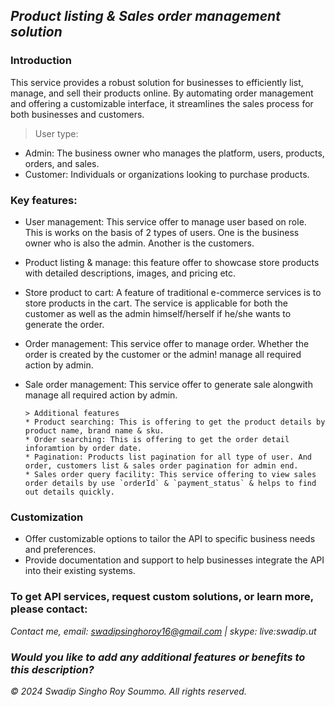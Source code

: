 ## *Product listing & Sales order management solution*

### Introduction

This service provides a robust solution for businesses to efficiently list, manage, and sell their products online. By automating order management and offering a customizable interface, it streamlines the sales process for both businesses and customers.

> User type:
*  Admin: The business owner who manages the platform, users, products, orders, and sales.
*  Customer: Individuals or organizations looking to purchase products.

### Key features:
* User management: This service offer to manage user based on role. This is works on the basis of 2 types of users. One is the business owner who is also the admin. Another is the customers.
* Product listing & manage: this feature offer to showcase store products with detailed descriptions, images, and pricing etc.
* Store product to cart: A feature of traditional e-commerce services is to store products in the cart. The service is applicable for both the customer as well as the admin himself/herself if he/she wants to generate the order.
* Order management: This service offer to manage order. Whether the order is created by the customer or the admin! manage all required action by admin.
* Sale order management: This service offer to generate sale alongwith manage all required action by admin. 

      > Additional features
      * Product searching: This is offering to get the product details by product name, brand name & sku.
      * Order searching: This is offering to get the order detail inforamtion by order date.
      * Pagination: Products list pagination for all type of user. And order, customers list & sales order pagination for admin end.
      * Sales order query facility: This service offering to view sales order details by use `orderId` & `payment_status` & helps to find out details quickly. 

### Customization

* Offer customizable options to tailor the API to specific business needs and preferences.
* Provide documentation and support to help businesses integrate the API into their existing systems.

### To get API services, request custom solutions, or learn more, please contact:
*Contact me, email: swadipsinghoroy16@gmail.com | skype: live:swadip.ut*

### *Would you like to add any additional features or benefits to this description?*





*&copy; 2024 Swadip Singho Roy Soummo. All rights reserved.*




